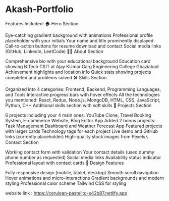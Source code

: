 # Akash-Portfolio
Features Included:
🏠 Hero Section

Eye-catching gradient background with animations
Professional profile placeholder with your initials
Your name and title prominently displayed
Call-to-action buttons for resume download and contact
Social media links (GitHub, LinkedIn, LeetCode)
👨‍💻 About Section

Comprehensive bio with your educational background
Education card showing B.Tech CSIT at Ajay KUmar Garg Engineering College Ghaziabad
Achievement highlights and location info
Quick stats showing projects completed and problems solved
🛠️ Skills Section

Organized into 4 categories: Frontend, Backend, Programming Languages, and Tools
Interactive progress bars with hover effects
All the technologies you mentioned: React, Redux, Node.js, MongoDB, HTML, CSS, JavaScript, Python, C++
Additional skills section with soft skills
🚀 Projects Section

6 projects including your 4 main ones: YouTube Clone, Travel Booking System, E-commerce Website, Blog Editor App
Added 2 bonus projects: Task Management Dashboard and Weather Forecast App
Featured projects with larger cards
Technology tags for each project
Live demo and GitHub links (currently placeholder)
High-quality stock images from Pexels
📞 Contact Section

Working contact form with validation
Your contact details (used dummy phone number as requested)
Social media links
Availability status indicator
Professional layout with contact cards
🎨 Design Features

Fully responsive design (mobile, tablet, desktop)
Smooth scroll navigation
Hover animations and micro-interactions
Gradient backgrounds and modern styling
Professional color scheme
Tailwind CSS for styling

website link : https://cerulean-pastelito-e42b87.netlify.app



